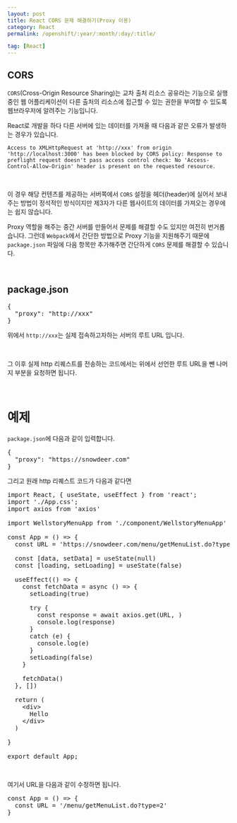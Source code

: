 ```yaml
---
layout: post
title: React CORS 문제 해결하기(Proxy 이용)
category: React
permalink: /openshift/:year/:month/:day/:title/

tag: [React]
---
```


## CORS

`CORS`(Cross-Origin Resource Sharing)는 교차 출처 리소스 공유라는 기능으로 실행 중인 웹 어플리케이션이 다른 출처의 리소스에 
접근할 수 있는 권한을 부여할 수 있도록 웹브라우저에 알려주는 기능입니다. 

React로 개발을 하다 다른 서버에 있는 데이터를 가져올 때 다음과 같은 오류가 발생하는 경우가 있습니다.

~~~
Access to XMLHttpRequest at 'http://xxx' from origin 'http://localhost:3000' has been blocked by CORS policy: Response to preflight request doesn't pass access control check: No 'Access-Control-Allow-Origin' header is present on the requested resource.
~~~

<br>

이 경우 해당 컨텐츠를 제공하는 서버쪽에서 `CORS` 설정을 헤더(header)에 실어서 보내주는 방법이 정석적인 방식이지만 
제3자가 다른 웹사이트의 데이터를 가져오는 경우에는 쉽지 않습니다.

Proxy 역할을 해주는 중간 서버를 만들어서 문제를 해결할 수도 있지만 여전히 번거롭습니다.
그런데 `Webpack`에서 간단한 방법으로 Proxy 기능을 지원해주기 때문에 `package.json` 파일에 다음 항목만 추가해주면
간단하게 `CORS` 문제를 해결할 수 있습니다.

<br>

## package.json

<pre class="prettyprint">
{
  "proxy": "http://xxx"
}
</pre>

위에서 `http://xxx`는 실제 접속하고자하는 서버의 루트 URL 입니다.

<br>

그 이후 실제 http 리퀘스트를 전송하는 코드에서는 위에서 선언한 루트 URL을 뺀 나머지 부분을 요청하면 됩니다.

<br>

# 예제

`package.json`에 다음과 같이 입력합니다.

<pre class="prettyprint">
{
  "proxy": "https://snowdeer.com"
}
</pre>

그리고 원래 http 리퀘스트 코드가 다음과 같다면

<pre class="prettyprint">
import React, { useState, useEffect } from 'react';
import './App.css';
import axios from 'axios'

import WellstoryMenuApp from './component/WellstoryMenuApp'

const App = () => {
  const URL = 'https://snowdeer.com/menu/getMenuList.do?type=2'

  const [data, setData] = useState(null)
  const [loading, setLoading] = useState(false)

  useEffect(() => {
    const fetchData = async () => {
      setLoading(true)

      try {
        const response = await axios.get(URL, )
        console.log(response)
      }
      catch (e) {
        console.log(e)
      }
      setLoading(false)
    }

    fetchData()
  }, [])

  return (
    &lt;div&gt;
      Hello
    &lt;/div&gt;
  )

}

export default App;
</pre>

<br>

여기서 URL을 다음과 같이 수정하면 됩니다.

<pre class="prettyprint">
const App = () => {
  const URL = '/menu/getMenuList.do?type=2'
}
</pre>
